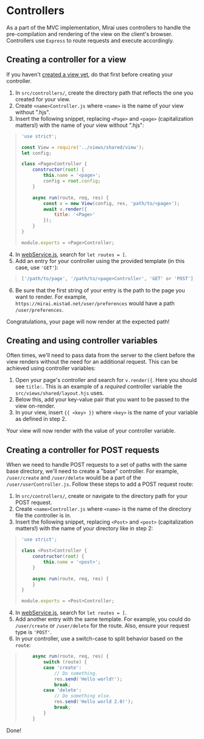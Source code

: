 Controllers
===

As a part of the MVC implementation, Mirai uses controllers to handle the pre-compilation and rendering of the view on the client's browser. Controllers use `Express` to route requests and execute accordingly.

## Creating a controller for a view

If you haven't [created a view yet](https://github.com/itsmistad/Mirai/tree/develop/src/views#creating-a-view), do that first before creating your controller.

1. In `src/controllers/`, create the directory path that reflects the one you created for your view.
2. Create `<name>Controller.js` where `<name>` is the name of your view without ".hjs".
3. Insert the following snippet, replacing `<Page>` and `<page>` (capitalization matters!) with the name of your view without ".hjs":

> ```js
> 'use strict';
> 
> const View = require('../views/shared/view');
> let config;
> 
> class <Page>Controller {
>     constructor(root) {
>         this.name = '<page>';
>         config = root.config;
>     }
> 
>     async run(route, req, res) {
>         const v = new View(config, res, 'path/to/<page>');
>         await v.render({
>             title: '<Page>'
>         });
>     }
> }
> 
> module.exports = <Page>Controller;
> ```

4. In [webService.js](https://github.com/itsmistad/Mirai/blob/develop/src/services/webService.js), search for `let routes = [`.
5. Add an entry for your controller using the provided template (in this case, use `'GET'`):

> ```js
> ['/path/to/page', '/path/to/<page>Controller', 'GET' or 'POST']
> ```

6. Be sure that the first string of your entry is the path to the page you want to render. For example, `https://mirai.mistad.net/user/preferences` would have a path `/user/preferences`.

Congratulations, your page will now render at the expected path!

## Creating and using controller variables

Often times, we'll need to pass data from the server to the client before the view renders without the need for an additional request. This can be achieved using controller variables:

1. Open your page's controller and search for `v.render({`. Here you should see `title:`. This is an example of a _required_ controller variable the `src/views/shared/layout.hjs` uses.
2. Below this, add your key-value pair that you want to be passed to the view on-render.
3. In your view, insert `{{ <key> }}` where `<key>` is the name of your variable as defined in step 2.

Your view will now render with the value of your controller variable.

## Creating a controller for POST requests

When we need to handle POST requests to a set of paths with the same base directory, we'll need to create a "base" controller. For example, `/user/create` and `/user/delete` would be a part of the `/user/userController.js`. Follow these steps to add a POST request route:

1. In `src/controllers/`, create or navigate to the directory path for your POST request.
2. Create `<name>Controller.js` where `<name>` is the name of the directory file the controller is in.
3. Insert the following snippet, replacing `<Post>` and `<post>` (capitalization matters!) with the name of your directory like in step 2:

> ```js
> 'use strict';
> 
> class <Post>Controller {
>     constructor(root) {
>         this.name = '<post>';
>     }
> 
>     async run(route, req, res) {
>     }
> }
> 
> module.exports = <Post>Controller;
> ```

4. In [webService.js](https://github.com/itsmistad/Mirai/blob/develop/src/services/webService.js), search for `let routes = [`.
5. Add another entry with the same template. For example, you could do `/user/create` or `/user/delete` for the route. Also, ensure your request type is `'POST'`.
6. In your controller, use a switch-case to split behavior based on the `route`:

> ```js
>     async run(route, req, res) {
>         switch (route) {
>         case 'create':
>             // Do something.
>             res.send('Hello world!');
>             break;
>         case 'delete':
>             // Do something else.
>             res.send('Hello world 2.0!');
>             break;
>         }
>     }
> ```

Done!